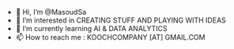 - 👋 Hi, I’m @MasoudSa
- 👀 I’m interested in CREATING STUFF AND PLAYING WITH IDEAS
- 🌱 I’m currently learning AI & DATA ANALYTICS
- 📫 How to reach me : KOOCHCOMPANY [AT] GMAIL.COM

<!---
MasoudSa/MasoudSa is a ✨ special ✨ repository because its `README.md` (this file) appears on your GitHub profile.
You can click the Preview link to take a look at your changes.
--->
